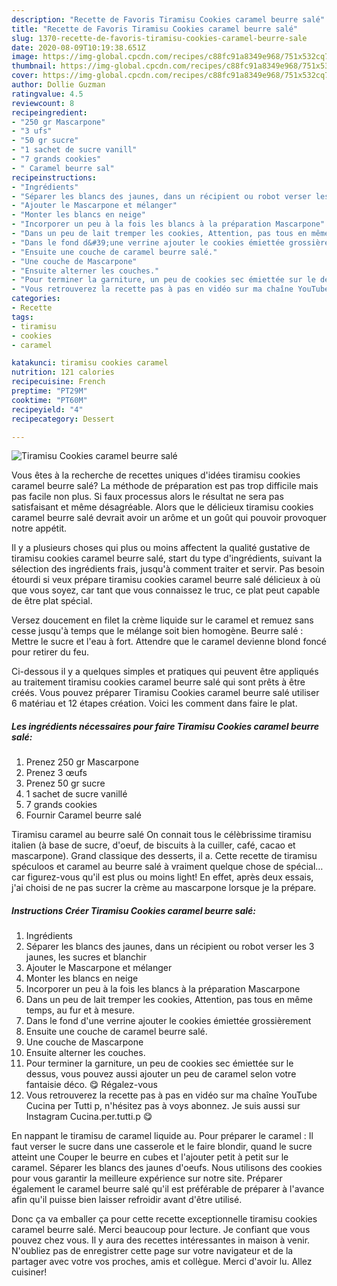 ```yaml
---
description: "Recette de Favoris Tiramisu Cookies caramel beurre salé"
title: "Recette de Favoris Tiramisu Cookies caramel beurre salé"
slug: 1370-recette-de-favoris-tiramisu-cookies-caramel-beurre-sale
date: 2020-08-09T10:19:38.651Z
image: https://img-global.cpcdn.com/recipes/c88fc91a8349e968/751x532cq70/tiramisu-cookies-caramel-beurre-sale-photo-principale-de-la-recette.jpg
thumbnail: https://img-global.cpcdn.com/recipes/c88fc91a8349e968/751x532cq70/tiramisu-cookies-caramel-beurre-sale-photo-principale-de-la-recette.jpg
cover: https://img-global.cpcdn.com/recipes/c88fc91a8349e968/751x532cq70/tiramisu-cookies-caramel-beurre-sale-photo-principale-de-la-recette.jpg
author: Dollie Guzman
ratingvalue: 4.5
reviewcount: 8
recipeingredient:
- "250 gr Mascarpone"
- "3 ufs"
- "50 gr sucre"
- "1 sachet de sucre vanill"
- "7 grands cookies"
- " Caramel beurre sal"
recipeinstructions:
- "Ingrédients"
- "Séparer les blancs des jaunes, dans un récipient ou robot verser les 3 jaunes, les sucres et blanchir"
- "Ajouter le Mascarpone et mélanger"
- "Monter les blancs en neige"
- "Incorporer un peu à la fois les blancs à la préparation Mascarpone"
- "Dans un peu de lait tremper les cookies, Attention, pas tous en même temps, au fur et à mesure."
- "Dans le fond d&#39;une verrine ajouter le cookies émiettée grossièrement"
- "Ensuite une couche de caramel beurre salé."
- "Une couche de Mascarpone"
- "Ensuite alterner les couches."
- "Pour terminer la garniture, un peu de cookies sec émiettée sur le dessus, vous pouvez aussi ajouter un peu de caramel selon votre fantaisie déco. 😋 Régalez-vous"
- "Vous retrouverez la recette pas à pas en vidéo sur ma chaîne YouTube Cucina per Tutti p, n&#39;hésitez pas à voys abonnez. Je suis aussi sur Instagram Cucina.per.tutti.p 😋"
categories:
- Recette
tags:
- tiramisu
- cookies
- caramel

katakunci: tiramisu cookies caramel 
nutrition: 121 calories
recipecuisine: French
preptime: "PT29M"
cooktime: "PT60M"
recipeyield: "4"
recipecategory: Dessert

---
```



![Tiramisu Cookies caramel beurre salé](https://img-global.cpcdn.com/recipes/c88fc91a8349e968/751x532cq70/tiramisu-cookies-caramel-beurre-sale-photo-principale-de-la-recette.jpg)

Vous êtes à la recherche de recettes uniques d'idées tiramisu cookies caramel beurre salé? La méthode de préparation est pas trop difficile mais pas facile non plus. Si faux processus alors le résultat ne sera pas satisfaisant et même désagréable. Alors que le délicieux tiramisu cookies caramel beurre salé devrait avoir un arôme et un goût qui pouvoir provoquer notre appétit.

Il y a plusieurs choses qui plus ou moins affectent la qualité gustative de tiramisu cookies caramel beurre salé, start du type d'ingrédients, suivant la sélection des ingrédients frais, jusqu'à comment traiter et servir. Pas besoin étourdi si veux prépare tiramisu cookies caramel beurre salé délicieux à où que vous soyez, car tant que vous connaissez le truc, ce plat peut capable de être plat spécial.

Versez doucement en filet la crème liquide sur le caramel et remuez sans cesse jusqu&#39;à temps que le mélange soit bien homogène. Beurre salé : Mettre le sucre et l&#39;eau à fort. Attendre que le caramel devienne blond foncé pour retirer du feu.


Ci-dessous il y a quelques simples et pratiques qui peuvent être appliqués au traitement tiramisu cookies caramel beurre salé qui sont prêts à être créés. Vous pouvez préparer Tiramisu Cookies caramel beurre salé utiliser 6 matériau et 12 étapes création. Voici les comment dans faire le plat.

<!--inarticleads1-->

##### Les ingrédients nécessaires pour faire Tiramisu Cookies caramel beurre salé:

1. Prenez 250 gr Mascarpone
1. Prenez 3 œufs
1. Prenez 50 gr sucre
1.  1 sachet de sucre vanillé
1.  7 grands cookies
1. Fournir  Caramel beurre salé


Tiramisu caramel au beurre salé On connait tous le célèbrissime tiramisu italien (à base de sucre, d&#39;oeuf, de biscuits à la cuiller, café, cacao et mascarpone). Grand classique des desserts, il a. Cette recette de tiramisu spéculoos et caramel au beurre salé à vraiment quelque chose de spécial…car figurez-vous qu&#39;il est plus ou moins light! En effet, après deux essais, j&#39;ai choisi de ne pas sucrer la crème au mascarpone lorsque je la prépare. 

<!--inarticleads2-->

##### Instructions Créer Tiramisu Cookies caramel beurre salé:

1. Ingrédients
1. Séparer les blancs des jaunes, dans un récipient ou robot verser les 3 jaunes, les sucres et blanchir
1. Ajouter le Mascarpone et mélanger
1. Monter les blancs en neige
1. Incorporer un peu à la fois les blancs à la préparation Mascarpone
1. Dans un peu de lait tremper les cookies, Attention, pas tous en même temps, au fur et à mesure.
1. Dans le fond d&#39;une verrine ajouter le cookies émiettée grossièrement
1. Ensuite une couche de caramel beurre salé.
1. Une couche de Mascarpone
1. Ensuite alterner les couches.
1. Pour terminer la garniture, un peu de cookies sec émiettée sur le dessus, vous pouvez aussi ajouter un peu de caramel selon votre fantaisie déco. 😋 Régalez-vous
1. Vous retrouverez la recette pas à pas en vidéo sur ma chaîne YouTube Cucina per Tutti p, n&#39;hésitez pas à voys abonnez. Je suis aussi sur Instagram Cucina.per.tutti.p 😋


En nappant le tiramisu de caramel liquide au. Pour préparer le caramel : Il faut verser le sucre dans une casserole et le faire blondir, quand le sucre atteint une Couper le beurre en cubes et l&#39;ajouter petit à petit sur le caramel. Séparer les blancs des jaunes d&#39;oeufs. Nous utilisons des cookies pour vous garantir la meilleure expérience sur notre site. Préparer également le caramel beurre salé qu&#39;il est préférable de préparer à l&#39;avance afin qu&#39;il puisse bien laisser refroidir avant d&#39;être utilisé. 


Donc ça va emballer ça pour cette recette exceptionnelle tiramisu cookies caramel beurre salé. Merci beaucoup pour lecture. Je confiant que vous pouvez chez vous. Il y aura des recettes  intéressantes in maison à venir. N'oubliez pas de enregistrer cette page sur votre navigateur et de la partager avec votre vos proches, amis et collègue. Merci d'avoir lu. Allez cuisiner!
